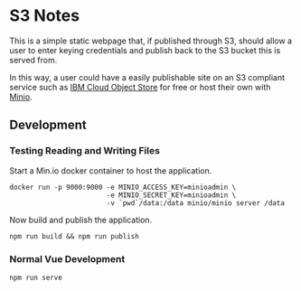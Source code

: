 # S3 Notes

This is a simple static webpage that, if published through S3,
should allow a user to enter keying credentials and publish back to the
S3 bucket this is served from.

In this way, a user could have a easily publishable site on an 
S3 compliant service such as 
[IBM Cloud Object Store](https://www.ibm.com/cloud/object-storage)
for free or host their own with [Minio](https://min.io/).

## Development

### Testing Reading and Writing Files

Start a Min.io docker container to host the application.

```
docker run -p 9000:9000 -e MINIO_ACCESS_KEY=minioadmin \
                        -e MINIO_SECRET_KEY=minioadmin \
                        -v `pwd`/data:/data minio/minio server /data
```

Now build and publish the application.

```
npm run build && npm run publish
```

### Normal Vue Development

```
npm run serve
```
